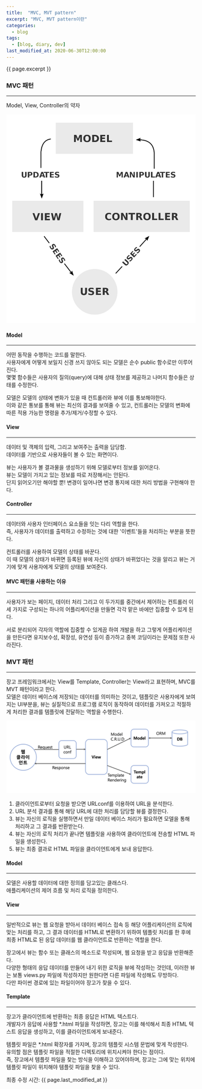 ```yaml
---
title:  "MVC, MVT pattern"
excerpt: "MVC, MVT pattern이란"
categories:
  - blog
tags:
  - [blog, diary, dev]
last_modified_at: 2020-06-30T12:00:00
---
```

<!-- GitHub Blog 서비스인 github.io 블로그를 시작합니다. -->
{{ page.excerpt }}  

### MVC 패턴
***
Model, View, Controller의 약자

<img src="/assets/images/mvc.png">

#### Model
***
어떤 동작을 수행하는 코드를 말한다.  
사용자에게 어떻게 보일지 신경 쓰지 않아도 되는 모델은 순수 public 함수로만 이루어진다.  
몇몇 함수들은 사용자의 질의(query)에 대해 상태 정보를 제공하고 나머지 함수들은 상태를 수정한다.  

모델은 모델의 상태에 변화가 있을 때 컨트롤러와 뷰에 이를 통보해야한다.   
이와 같은 통보를 통해 뷰는 최신의 결과를 보여줄 수 있고, 컨트롤러는 모델의 변화에 따른 적용 가능한 명령을 추가/제거/수정할 수 있다. 

#### View
***
데이터 및 객체의 입력, 그리고 보여주는 출력을 담당함.  
데이터를 기반으로 사용자들이 볼 수 있는 화면이다. 

뷰는 사용자가 볼 결과물을 생성하기 위해 모델로부터 정보를 읽어온다.  
뷰는 모델이 가지고 있는 정보를 따로 저장해서는 안된다.  
단지 읽어오기만 해야할 뿐! 변경이 일어나면 변경 통지에 대한 처리 방법을 구현해야 한다.

#### Controller
***
데이터와 사용자 인터페이스 요소들을 잇는 다리 역할을 한다.  
즉, 사용자가 데이터를 출력하고 수정하는 것에 대한 '이벤트'들을 처리하는 부분을 뜻한다.

컨트롤러를 사용하여 모델의 상태를 바꾼다.  
이 때 모델의 상태가 바뀌면 등록된 뷰에 자신의 상태가 바뀌었다는 것을 알리고 뷰는 거기에 맞게 사용자에게 모델의 상태를 보여준다.

#### MVC 패턴을 사용하는 이유
***
사용자가 보는 페이지, 데이터 처리 그리고 이 두가지를 중간에서 제어하는 컨트롤러 이 세 가지로 구성되는 하나의 어플리케이션을 만들면 각각 맡은 바에만 집중할 수 있게 된다. 
 
서로 분리되어 각자의 역할에 집중할 수 있게끔 하여 개발을 하고 그렇게 어플리케이션을 만든다면 유지보수성, 확장성, 유연성 등이 증가하고 중복 코딩이라는 문제점 또한 사라진다.

### MVT 패턴
***
장고 프레임워크에서는 View를 Template, Controller는 View라고 표현하며, MVC를 MVT 패턴이라고 한다.  
모델은 데이터 베이스에 저장되는 데이터를 의미하는 것이고, 템플릿은 사용자에게 보여지는 UI부분을, 뷰는 실질적으로 프로그램 로직이 동작하여 데이터를 가져오고 적절하게 처리한 결과를 템플릿에 전달하는 역할을 수행한다.  

<img src="/assets/images/mvt.png">

1. 클라이언트로부터 요청을 받으면 URLconf를 이용하여 URL을 분석한다.  
2. URL 분석 결과를 통해 해당 URL에 대한 처리를 담당할 뷰를 결정한다.  
3. 뷰는 자신의 로직을 실행하면서 만일 데이터 베이스 처리가 필요하면 모델을 통해 처리하고 그 결과를 반환받는다.  
4. 뷰는 자신의 로직 처리가 끝나면 템플릿을 사용하여 클라이언트에 전송할 HTML 파일을 생성한다.  
5. 뷰는 최종 결과로 HTML 파일을 클라이언트에게 보내 응답한다.  

#### Model
***
모델은 사용할 데이터에 대한 정의를 담고있는 클래스다.  
애플리케이션의 제어 흐름 및 처리 로직을 정의한다.

#### View
***
일반적으로 뷰는 웹 요청을 받아서 데이터 베이스 접속 등 해당 어플리케이션의 로직에 맞는 처리를 하고, 그 결과 데이터를 HTML로 변환하기 위하여 템플릿 처리를 한 후에 최종 HTML로 된 응답 데이터를 웹 클라이언트로 반환하는 역할을 한다.

장고에서 뷰는 함수 또는 클래스의 메소드로 작성되며, 웹 요청을 받고 응답을 반환해준다.  
다양한 형태의 응답 데이터를 만들어 내기 위한 로직을 뷰에 작성하는 것인데, 이러한 뷰는 보통 views.py 파일에 작성하지만 원한다면 다른 파일에 작성해도 무방하다.  
다만 파이썬 경로에 있는 파일이어야 장고가 찾을 수 있다.

#### Template
***
장고가 클라이언트에 반환하는 최종 응답은 HTML 텍스트다.  
개발자가 응답에 사용할 *.html 파일을 작성하면, 장고는 이를 해석해서 최종 HTML 텍스트 응답을 생성하고, 이를 클라이언트에게 보내준다. 

템플릿 파일은 *.html 확장자를 가지며, 장고의 템플릿 시스템 문법에 맞게 작성한다.  
유의할 점은 템플릿 파일을 적절한 디렉토리에 위치시켜야 한다는 점이다.  
즉, 장고에서 템플릿 파일을 찾는 방식을 이해하고 있어야하며, 장고는 그에 맞는 위치에 템플릿 파일이 위치해야 템플릿 파일을 찾을 수 있다.

최종 수정 시간: {{ page.last_modified_at }}